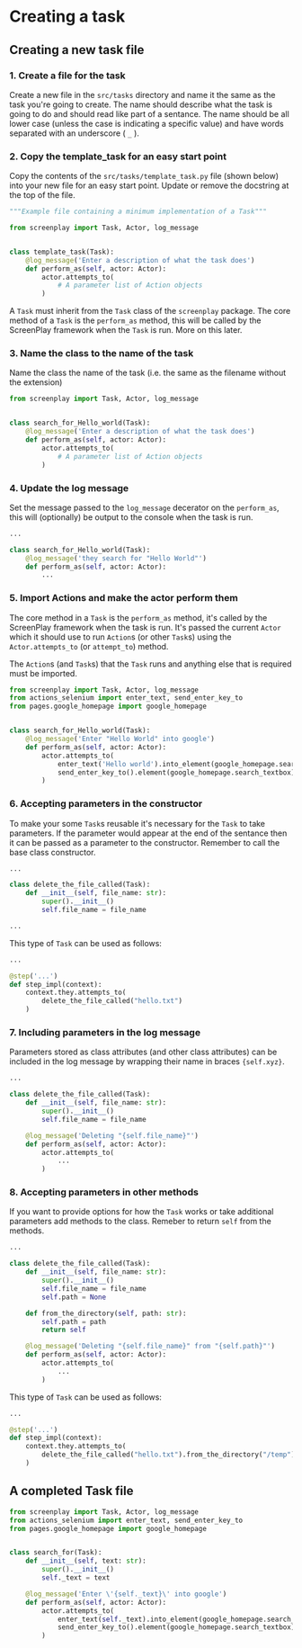 # Creating a task

## Creating a new task file

### 1. Create a file for the task

Create a new file in the ```src/tasks``` directory and name it the same as the
task you're going to create. The name should describe what the task is going to
do and should read like part of a sentance. The name should be all lower case
(unless the case is indicating a specific value) and have words separated with
an underscore ( ```_``` ).

### 2. Copy the template_task for an easy start point

Copy the contents of the ```src/tasks/template_task.py``` file (shown below)
into your new file for an easy start point. Update or remove the docstring at
the top of the file.

```python
"""Example file containing a minimum implementation of a Task"""

from screenplay import Task, Actor, log_message


class template_task(Task):
    @log_message('Enter a description of what the task does')
    def perform_as(self, actor: Actor):
        actor.attempts_to(
            # A parameter list of Action objects
        )
```

A ```Task``` must inherit from the ```Task``` class of the ```screenplay```
package. The core method of a ```Task``` is the ```perform_as``` method, this
will be called by the ScreenPlay framework when the ```Task``` is run. More on
this later.

### 3. Name the class to the name of the task

Name the class the name of the task (i.e. the same as the filename without the extension)

```python
from screenplay import Task, Actor, log_message


class search_for_Hello_world(Task):
    @log_message('Enter a description of what the task does')
    def perform_as(self, actor: Actor):
        actor.attempts_to(
            # A parameter list of Action objects
        )
```

### 4. Update the log message

Set the message passed to the ```log_message``` decerator on the
```perform_as```, this will (optionally) be output to the console when the task
is run.

```python
...

class search_for_Hello_world(Task):
    @log_message('they search for "Hello World"')
    def perform_as(self, actor: Actor):
        ...
```

### 5. Import Actions and make the actor perform them

The core method in a ```Task``` is the ```perform_as``` method, it's called by
the ScreenPlay framework when the task is run. It's passed the current
```Actor``` which it should use to run ```Action```s (or other ```Task```s)
using the ```Actor.attempts_to``` (or ```attempt_to```) method.

The ```Action```s (and ```Task```s) that the ```Task``` runs and anything else
that is required must be imported.

```python
from screenplay import Task, Actor, log_message
from actions_selenium import enter_text, send_enter_key_to
from pages.google_homepage import google_homepage


class search_for_Hello_world(Task):
    @log_message('Enter "Hello World" into google')
    def perform_as(self, actor: Actor):
        actor.attempts_to(
            enter_text('Hello world').into_element(google_homepage.search_textbox),
            send_enter_key_to().element(google_homepage.search_textbox)
        )
```

### 6. Accepting parameters in the constructor

To make your some ```Task```s reusable it's necessary for the ```Task``` to
take parameters. If the parameter would appear at the end of the sentance then
it can be passed as a parameter to the constructor. Remember to call the base
class constructor.

``` python
...

class delete_the_file_called(Task):
    def __init__(self, file_name: str):
        super().__init__()
        self.file_name = file_name

...
```

This type of ```Task``` can be used as follows:

```python
...

@step('...')
def step_impl(context):
    context.they.attempts_to(
        delete_the_file_called("hello.txt")
    )
```

### 7. Including parameters in the log message

Parameters stored as class attributes (and other class attributes) can be
included in the log message by wrapping their name in braces ```{self.xyz}```.

``` python
...

class delete_the_file_called(Task):
    def __init__(self, file_name: str):
        super().__init__()
        self.file_name = file_name

    @log_message('Deleting "{self.file_name}"')
    def perform_as(self, actor: Actor):
        actor.attempts_to(
            ...
        )
```


### 8. Accepting parameters in other methods

If you want to provide options for how the ```Task``` works or take
additional parameters add methods to the class. Remeber to return ```self```
from the methods.

``` python
...

class delete_the_file_called(Task):
    def __init__(self, file_name: str):
        super().__init__()
        self.file_name = file_name
        self.path = None

    def from_the_directory(self, path: str):
        self.path = path
        return self

    @log_message('Deleting "{self.file_name}" from "{self.path}"')
    def perform_as(self, actor: Actor):
        actor.attempts_to(
            ...
        )
```

This type of ```Task``` can be used as follows:

```python
...

@step('...')
def step_impl(context):
    context.they.attempts_to(
        delete_the_file_called("hello.txt").from_the_directory("/temp")
    )
```

## A completed Task file

``` python
from screenplay import Task, Actor, log_message
from actions_selenium import enter_text, send_enter_key_to
from pages.google_homepage import google_homepage


class search_for(Task):
    def __init__(self, text: str):
        super().__init__()
        self._text = text

    @log_message('Enter \'{self._text}\' into google')
    def perform_as(self, actor: Actor):
        actor.attempts_to(
            enter_text(self._text).into_element(google_homepage.search_textbox),
            send_enter_key_to().element(google_homepage.search_textbox)
        )
```
